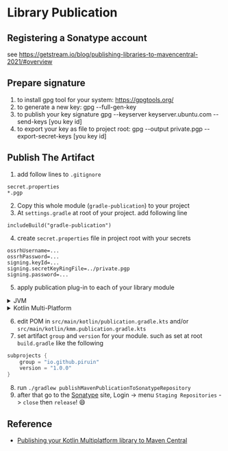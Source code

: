 # Library Publication

## Registering a Sonatype account

see https://getstream.io/blog/publishing-libraries-to-mavencentral-2021/#overview

## Prepare signature

1. to install gpg tool for your system: https://gpgtools.org/
2. to generate a new key: gpg --full-gen-key
3. to publish your key signature gpg --keyserver keyserver.ubuntu.com --send-keys [you key id]
4. to export your key as file to project root: gpg --output private.pgp --export-secret-keys [you key id]

## Publish The Artifact

1. add follow lines to `.gitignore`

```
secret.properties
*.pgp
```

2. Copy this whole module (`gradle-publication`) to your project
3. At `settings.gradle` at root of your project. add following line

```
includeBuild("gradle-publication")
```

4. create `secret.properties`  file in project root with your secrets

```
ossrhUsername=...
ossrhPassword=...
signing.keyId=...
signing.secretKeyRingFile=../private.pgp
signing.password=...
```

5. apply publication plug-in to each of your library module

<details>
<summary>JVM</summary>

```groovy
plugins {
    id "org.jetbrains.kotlin.jvm" // or "java"
    id "jvm.publication"
}
```

</details>
<details>
<summary>Kotlin Multi-Platform</summary>

```groovy
plugins {
    id "org.jetbrains.kotlin.multiplatform"
    id "kmm.publication"
}
```

</details>

6. edit POM in `src/main/kotlin/publication.gradle.kts` and/or `src/main/kotlin/kmm.publication.gradle.kts`
7. set artifact `group` and `version` for your module. such as set at root `build.gradle` like the following

```groovy
subprojects {
    group = "io.github.piruin"
    version = "1.0.0"
}
```

8. run  `./gradlew publishMavenPublicationToSonatypeRepository`
9. after that go to the [Sonatype](https://s01.oss.sonatype.org/#welcome) site, Login -> menu `Staging Repositories`
   -> `close` then `release`! 😄

## Reference

- [Publishing your Kotlin Multiplatform library to Maven Central](https://dev.to/kotlin/how-to-build-and-publish-a-kotlin-multiplatform-library-going-public-4a8k)
